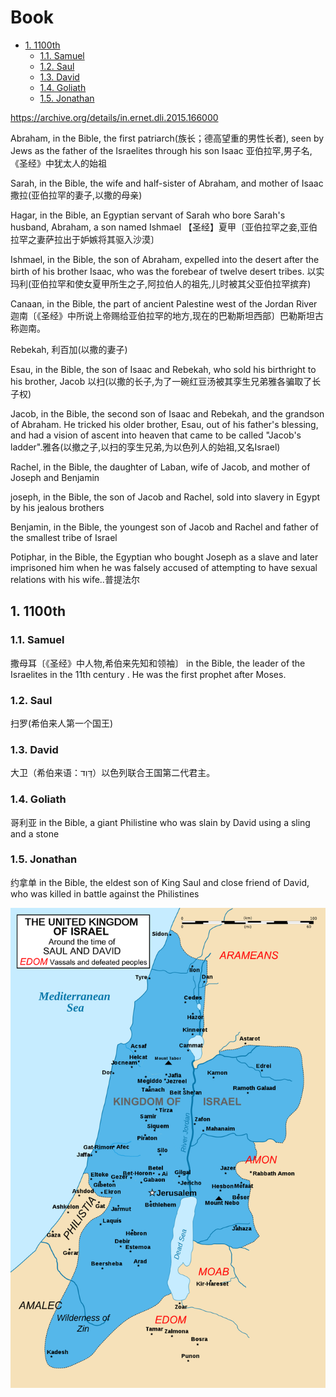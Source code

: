 # Book

<!-- TOC -->

- [1. 1100th](#1-1100th)
  - [1.1. Samuel](#11-samuel)
  - [1.2. Saul](#12-saul)
  - [1.3. David](#13-david)
  - [1.4. Goliath](#14-goliath)
  - [1.5. Jonathan](#15-jonathan)

<!-- /TOC -->

https://archive.org/details/in.ernet.dli.2015.166000

Abraham, in the Bible, the first patriarch(族长；德高望重的男性长者), seen by Jews as the father of the Israelites through his son Isaac 亚伯拉罕,男子名,《圣经》中犹太人的始祖

Sarah, in the Bible, the wife and half-sister of Abraham, and mother of Isaac 撒拉(亚伯拉罕的妻子,以撒的母亲)

Hagar, in the Bible, an Egyptian servant of Sarah who bore Sarah's husband, Abraham, a son named Ishmael 【圣经】夏甲〔亚伯拉罕之妾,亚伯拉罕之妻萨拉出于妒嫉将其驱入沙漠〕

Ishmael, in the Bible, the son of Abraham, expelled into the desert after the birth of his brother Isaac, who was the forebear of twelve desert tribes. 以实玛利(亚伯拉罕和使女夏甲所生之子,阿拉伯人的祖先,儿时被其父亚伯拉罕摈弃)

Canaan, in the Bible, the part of ancient Palestine west of the Jordan River 迦南〔《圣经》中所说上帝赐给亚伯拉罕的地方,现在的巴勒斯坦西部〕巴勒斯坦古称迦南。

Rebekah, 利百加(以撒的妻子)

Esau, in the Bible, the son of Isaac and Rebekah, who sold his birthright to his brother, Jacob 以扫(以撒的长子,为了一碗红豆汤被其孪生兄弟雅各骗取了长子权)

Jacob, in the Bible, the second son of Isaac and Rebekah, and the grandson of Abraham. He tricked his older brother, Esau, out of his father's blessing, and had a vision of ascent into heaven that came to be called "Jacob's ladder".雅各(以撤之子,以扫的孪生兄弟,为以色列人的始祖,又名Israel)

Rachel, in the Bible, the daughter of Laban, wife of Jacob, and mother of Joseph and Benjamin

joseph, in the Bible, the son of Jacob and Rachel, sold into slavery in Egypt by his jealous brothers

Benjamin, in the Bible, the youngest son of Jacob and Rachel and father of the smallest tribe of Israel

Potiphar, in the Bible, the Egyptian who bought Joseph as a slave and later imprisoned him when he was falsely accused of attempting to have sexual relations with his wife..普提法尔

## 1. 1100th

### 1.1. Samuel

撒母耳〔《圣经》中人物,希伯来先知和领袖〕 in the Bible, the leader of the Israelites in the 11th century . He was the first prophet after Moses.

### 1.2. Saul

扫罗(希伯来人第一个国王)

### 1.3. David

大卫（希伯来语：דָּוִד‎）以色列联合王国第二代君主。

### 1.4. Goliath

哥利亚 in the Bible, a giant Philistine who was slain by David using a sling and a stone

### 1.5. Jonathan

约拿单 in the Bible, the eldest son of King Saul and close friend of David, who was killed in battle against the Philistines

![](images/Kingdom_of_Israel_1020.png)

